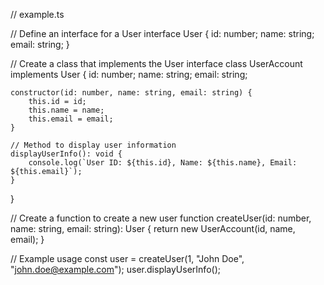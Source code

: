 // example.ts

// Define an interface for a User
interface User {
    id: number;
    name: string;
    email: string;
}

// Create a class that implements the User interface
class UserAccount implements User {
    id: number;
    name: string;
    email: string;

    constructor(id: number, name: string, email: string) {
        this.id = id;
        this.name = name;
        this.email = email;
    }

    // Method to display user information
    displayUserInfo(): void {
        console.log(`User ID: ${this.id}, Name: ${this.name}, Email: ${this.email}`);
    }
}

// Create a function to create a new user
function createUser(id: number, name: string, email: string): User {
    return new UserAccount(id, name, email);
}

// Example usage
const user = createUser(1, "John Doe", "john.doe@example.com");
user.displayUserInfo();